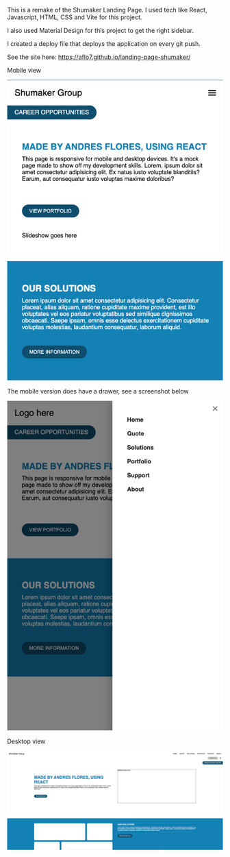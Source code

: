 This is a remake of the Shumaker Landing Page. I used tech like React, Javascript, HTML, CSS and Vite for this project.

I also used Material Design for this project to get the right sidebar.

I created a deploy file that deploys the application on every git push.

See the site here: https://aflo7.github.io/landing-page-shumaker/

Mobile view

![alt](./mobile.png)

The mobile version does have a drawer, see a screenshot below

![alt](./thedrawer.png)

Desktop view

![alt](./desktop.png)

